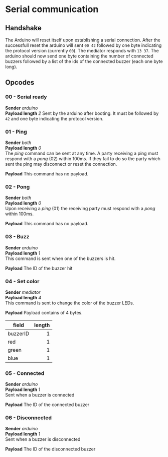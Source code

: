 # Serial communication

## Handshake
The Arduino will reset itself upon establishing a serial connection. After the successfull reset the arduino will sent `00 42` followed by one byte indicating the protocol version (currently `00`). The mediator responds with `13 37`. The arduino should now send one byte containing the number of connected buzzers followed by a list of the ids of the connected buzzer (each one byte long).

## Opcodes

### 00 - Serial ready
**Sender** *arduino*  
**Payload length** *2*
Sent by the arduino after booting. It must be followed by `42` and one byte indicating the protocol version.

### 01 - Ping
**Sender** *both*  
**Payload length** *0*  
The *ping* command can be sent at any time. A party receiving a ping must respond with a *pong* (02) within 100ms. If they fail to do so the party which sent the ping may disconnect or reset the connection.

**Payload** This command has no payload.

### 02 - Pong
**Sender** *both*  
**Payload length** *0*  
Upon receiving a *ping* (01) the receiving party must respond with a *pong* within 100ms.

**Payload** This command has no payload.

### 03 - Buzz
**Sender** *arduino*  
**Payload length** *1*  
This command is sent when one of the buzzers is hit.

**Payload** The ID of the buzzer hit

### 04 - Set color
**Sender** *mediator*  
**Payload length** *4*  
This command is sent to change the color of the buzzer LEDs.

**Payload** Payload contains of 4 bytes.

| field        | length | 
| ----------- | --------:|
| buzzerID |         1 |
| red          |         1 |
| green      |         1 |
| blue        |         1 |

### 05 - Connected
**Sender** *arduino*  
**Payload length** *1*  
Sent when a buzzer is connected

**Payload** The ID of the connected buzzer

### 06 - Disconnected
**Sender** *arduino*  
**Payload length** *1*  
Sent when a buzzer is disconnected

**Payload** The ID of the disconnected buzzer